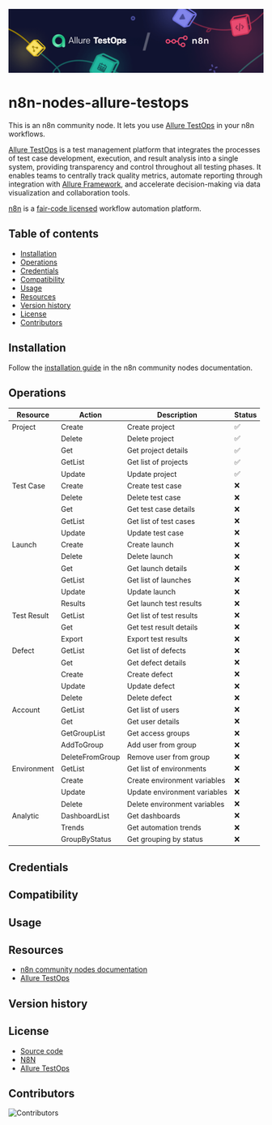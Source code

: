 ![Banner image](./docs/imgs/banner.png)

# n8n-nodes-allure-testops

This is an n8n community node. It lets you use [Allure TestOps](https://qameta.io/) in your n8n workflows.

[Allure TestOps](https://qameta.io/) is a test management platform that integrates the processes of test case development, execution, and result analysis into a single system, providing transparency and control throughout all testing phases. It enables teams to centrally track quality metrics, automate reporting through integration with [Allure Framework](https://github.com/allure-framework), and accelerate decision-making via data visualization and collaboration tools.

[n8n](https://n8n.io/) is a [fair-code licensed](https://docs.n8n.io/reference/license/) workflow automation platform.

## Table of contents
- [Installation](#installation)  
- [Operations](#operations)  
- [Credentials](#credentials)  <!-- delete if no auth needed -->  
- [Compatibility](#compatibility)  
- [Usage](#usage)  <!-- delete if not using this section -->  
- [Resources](#resources)  
- [Version history](#version-history)  <!-- delete if not using this section -->
- [License](#license)
- [Contributors](#contributors)

## Installation

Follow the [installation guide](https://docs.n8n.io/integrations/community-nodes/installation/) in the n8n community nodes documentation.

## Operations

| Resource | Action | Description| Status |
| -- | -- | -- | -- |
| Project | Create | Create project | ✅ |
|  | Delete | Delete project | ✅ |
|  | Get | Get project details | ✅ |
|  | GetList | Get list of projects | ✅ |
|  | Update | Update project | ✅ |
| Test Case | Create | Create test case | ❌ |
|  | Delete | Delete test case | ❌ |
|  | Get | Get test case details | ❌ |
|  | GetList | Get list of test cases | ❌ |
|  | Update | Update test case | ❌ |
| Launch | Create | Create launch | ❌ |
|  | Delete | Delete launch | ❌ |
|  | Get | Get launch details | ❌ |
|  | GetList | Get list of launches | ❌ |
|  | Update | Update launch | ❌ |
|  | Results | Get launch test results | ❌ |
| Test Result | GetList | Get list of test results | ❌ |
|  | Get | Get test result details | ❌ |
|  | Export | Export test results | ❌ |
| Defect | GetList | Get list of defects | ❌ |
|  | Get | Get defect details | ❌ |
|  | Create | Create defect | ❌ |
|  | Update | Update defect | ❌ |
|  | Delete | Delete defect | ❌ |
| Account | GetList | Get list of users | ❌ |
|  | Get | Get user details | ❌ |
|  | GetGroupList | Get access groups | ❌ |
|  | AddToGroup | Add user from group | ❌ |
|  | DeleteFromGroup | Remove user from group | ❌ |
| Environment | GetList | Get list of environments | ❌ |
|  | Create | Create environment variables | ❌ |
|  | Update | Update environment variables | ❌ |
|  | Delete | Delete environment variables | ❌ |
| Analytic | DashboardList | Get dashboards | ❌ |
|  | Trends | Get automation trends | ❌ |
|  | GroupByStatus | Get grouping by status | ❌ |


## Credentials

<!-- _If users need to authenticate with the app/service, provide details here. You should include prerequisites (such as signing up with the service), available authentication methods, and how to set them up._ -->

## Compatibility

<!-- _State the minimum n8n version, as well as which versions you test against. You can also include any known version incompatibility issues._ -->

## Usage

<!-- _This is an optional section. Use it to help users with any difficult or confusing aspects of the node._

_By the time users are looking for community nodes, they probably already know n8n basics. But if you expect new users, you can link to the [Try it out](https://docs.n8n.io/try-it-out/) documentation to help them get started._ -->

## Resources

* [n8n community nodes documentation](https://docs.n8n.io/integrations/#community-nodes)
* [Allure TestOps](https://docs.qameta.io/allure-testops)

## Version history

<!-- _This is another optional section. If your node has multiple versions, include a short description of available versions and what changed, as well as any compatibility impact._ -->

## License
- [Source code](./LICENSE)
- [N8N](./LICENSE.md)
- [Allure TestOps](https://qameta.io/license-terms/)

## Contributors
![[Contributors](https://github.com/GAKiknadze/n8n-nodes-allure-testops/graphs/contributors)](https://contrib.rocks/image?repo=GAKiknadze/n8n-nodes-allure-testops)
